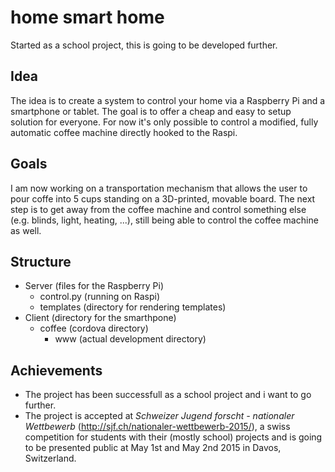 # home smart home
Started as a school project, this is going to be developed further.

## Idea
The idea is to create a system to control your home via a Raspberry Pi and a smartphone or tablet. The goal is to offer a cheap and easy to setup solution for everyone.
For now it's only possible to control a modified, fully automatic coffee machine directly hooked to the Raspi.

## Goals

I am now working on a transportation mechanism that allows the user to pour coffe into 5 cups standing on a 3D-printed, movable board.
The next step is to get away from the coffee machine and control something else (e.g. blinds, light, heating, ...), still being able to control the coffee machine as well.

## Structure
* Server (files for the Raspberry Pi)
  * control.py (running on Raspi)
  * templates (directory for rendering templates)
* Client (directory for the smarthpone)
  * coffee (cordova directory)
    * www (actual development directory)

## Achievements
* The project has been successfull as a school project and i want to go further.
* The project is accepted at *Schweizer Jugend forscht - nationaler Wettbewerb* (http://sjf.ch/nationaler-wettbewerb-2015/), a swiss competition for students with their (mostly school) projects and is going to be presented public at May 1st and May 2nd 2015 in Davos, Switzerland.
